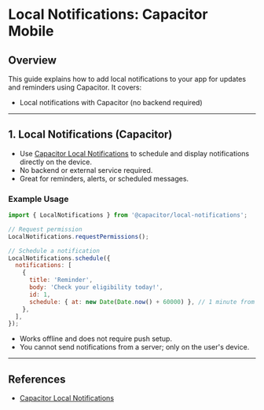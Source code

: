 # Local Notifications: Capacitor Mobile

## Overview
This guide explains how to add local notifications to your app for updates and reminders using Capacitor. It covers:
- Local notifications with Capacitor (no backend required)

---

## 1. Local Notifications (Capacitor)

- Use [Capacitor Local Notifications](https://capacitorjs.com/docs/apis/local-notifications) to schedule and display notifications directly on the device.
- No backend or external service required.
- Great for reminders, alerts, or scheduled messages.

### Example Usage
```js
import { LocalNotifications } from '@capacitor/local-notifications';

// Request permission
LocalNotifications.requestPermissions();

// Schedule a notification
LocalNotifications.schedule({
  notifications: [
    {
      title: 'Reminder',
      body: 'Check your eligibility today!',
      id: 1,
      schedule: { at: new Date(Date.now() + 60000) }, // 1 minute from now
    },
  ],
});
```
- Works offline and does not require push setup.
- You cannot send notifications from a server; only on the user's device.

---

## References
- [Capacitor Local Notifications](https://capacitorjs.com/docs/apis/local-notifications)
